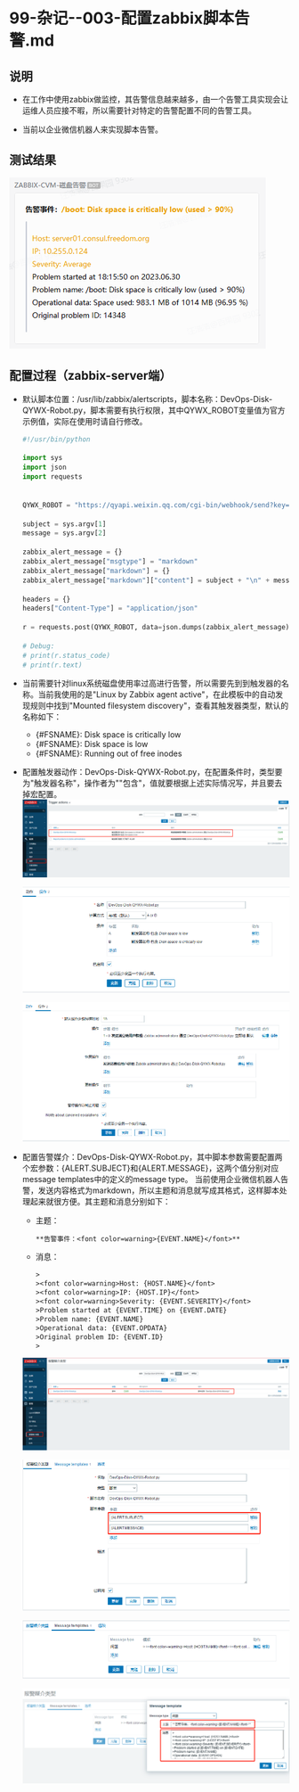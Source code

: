 # 99-杂记--003-配置zabbix脚本告警.md

## 说明
- 在工作中使用zabbix做监控，其告警信息越来越多，由一个告警工具实现会让运维人员应接不暇，所以需要针对特定的告警配置不同的告警工具。

- 当前以企业微信机器人来实现脚本告警。

## 测试结果
![zabbix-6.0-lts--配置磁盘告警结果01.png](./images/zabbix-6.0-lts--配置磁盘告警结果01.png)

## 配置过程（zabbix-server端）
- 默认脚本位置：/usr/lib/zabbix/alertscripts，脚本名称：DevOps-Disk-QYWX-Robot.py，脚本需要有执行权限，其中QYWX_ROBOT变量值为官方示例值，实际在使用时请自行修改。
  ```python
  #!/usr/bin/python
  
  import sys
  import json
  import requests
  
  
  QYWX_ROBOT = "https://qyapi.weixin.qq.com/cgi-bin/webhook/send?key=693a91f6-7xxx-4bc4-97a0-0ec2sifa5aaa"
  
  subject = sys.argv[1]
  message = sys.argv[2]
  
  zabbix_alert_message = {}
  zabbix_alert_message["msgtype"] = "markdown"
  zabbix_alert_message["markdown"] = {}
  zabbix_alert_message["markdown"]["content"] = subject + "\n" + message
  
  headers = {}
  headers["Content-Type"] = "application/json"
  
  r = requests.post(QYWX_ROBOT, data=json.dumps(zabbix_alert_message), headers=headers)
  
  # Debug:
  # print(r.status_code)
  # print(r.text)
  ```

- 当前需要针对linux系统磁盘使用率过高进行告警，所以需要先到到触发器的名称。当前我使用的是"Linux by Zabbix agent active"，在此模板中的自动发现规则中找到"Mounted filesystem discovery"，查看其触发器类型，默认的名称如下：
    - {#FSNAME}: Disk space is critically low
    - {#FSNAME}: Disk space is low
    - {#FSNAME}: Running out of free inodes


- 配置触发器动作：DevOps-Disk-QYWX-Robot.py，在配置条件时，类型要为"触发器名称"，操作者为""包含"，值就要根据上述实际情况写，并且要去掉宏配置。
  ![zabbix-6.0-lts--配置磁盘告警触发器01.png](./images/zabbix-6.0-lts--配置磁盘告警触发器01.png)

  ![zabbix-6.0-lts--配置磁盘告警触发器02.png](./images/zabbix-6.0-lts--配置磁盘告警触发器02.png)

  ![zabbix-6.0-lts--配置磁盘告警触发器03.png](./images/zabbix-6.0-lts--配置磁盘告警触发器03.png)


- 配置告警媒介：DevOps-Disk-QYWX-Robot.py，其中脚本参数需要配置两个宏参数：{ALERT.SUBJECT}和{ALERT.MESSAGE}，这两个值分别对应message templates中的定义的message type。
  当前使用企业微信机器人告警，发送内容格式为markdown，所以主题和消息就写成其格式，这样脚本处理起来就很方便。其主题和消息分别如下：
  - 主题：
    ```shell
    **告警事件：<font color=warning>{EVENT.NAME}</font>**
    ```
  - 消息：
    ```shell
    >
    ><font color=warning>Host: {HOST.NAME}</font>
    ><font color=warning>IP: {HOST.IP}</font>
    ><font color=warning>Severity: {EVENT.SEVERITY}</font>
    >Problem started at {EVENT.TIME} on {EVENT.DATE}
    >Problem name: {EVENT.NAME}
    >Operational data: {EVENT.OPDATA}
    >Original problem ID: {EVENT.ID}
    >
    ```
  ![zabbix-6.0-lts--配置磁盘告警媒介01.png](./images/zabbix-6.0-lts--配置磁盘告警媒介01.png)

  ![zabbix-6.0-lts--配置磁盘告警媒介02.png](./images/zabbix-6.0-lts--配置磁盘告警媒介02.png)

  ![zabbix-6.0-lts--配置磁盘告警媒介03.png](./images/zabbix-6.0-lts--配置磁盘告警媒介03.png)

  ![zabbix-6.0-lts--配置磁盘告警媒介04.png](./images/zabbix-6.0-lts--配置磁盘告警媒介04.png)

